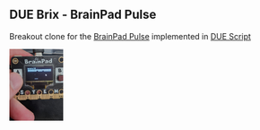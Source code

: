 ## DUE Brix - BrainPad Pulse
Breakout clone for the <a href="https://duelink.com/hardware/brainpad.html">BrainPad Pulse</a> implemented in <a href="https://duelink.com/software/getting-started.html">DUE Script</a>

<img height="128" src="../assets/due-brix.jpg" />
